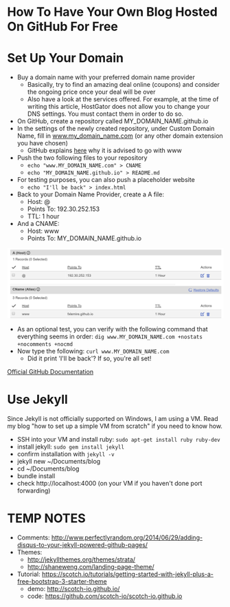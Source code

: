 How To Have Your Own Blog Hosted On GitHub For Free
===================================================

# Set Up Your Domain

* Buy a domain name with your preferred domain name provider
    * Basically, try to find an amazing deal online (coupons) and consider the ongoing price once your deal will be over
    * Also have a look at the services offered. For example, at the time of writing this article, HostGator does not allow you to change your DNS settings. You must contact them in order to do so.
* On GitHub, create a repository called MY_DOMAIN_NAME.github.io
* In the settings of the newly created repository, under Custom Domain Name, fill in www.my_domain_name.com (or any other domain extension you have chosen)
    * GitHub explains [here](https://help.github.com/articles/about-supported-custom-domains/) why it is advised to go with www
* Push the two following files to your repository
    * `echo "www.MY_DOMAIN_NAME.com" > CNAME`
    * `echo "MY_DOMAIN_NAME.github.io" > README.md`
* For testing purposes, you can also push a placeholder website
    * `echo "I'll be back" > index.html`
* Back to your Domain Name Provider, create a A file:
    * Host: @
    * Points To: 192.30.252.153
    * TTL: 1 hour
* And a CNAME:
    * Host: www
    * Points To: MY_DOMAIN_NAME.github.io

![Go Daddy DNS Settings](images/go-daddy-dns-settings.jpg)

* As an optional test, you can verify with the following command that everything seems in order: `dig www.MY_DOMAIN_NAME.com +nostats +nocomments +nocmd`
* Now type the following: `curl www.MY_DOMAIN_NAME.com`
    * Did it print 'I'll be back'? If so, you're all set!

[Official GitHub Documentation](https://help.github.com/articles/using-a-custom-domain-with-github-pages/)

# Use Jekyll

Since Jekyll is not officially supported on Windows, I am using a VM. Read my blog "how to set up a simple VM from scratch" if you need to know how.

* SSH into your VM and install ruby: `sudo apt-get install ruby ruby-dev`
* install jekyll: `sudo gem install jekyll`
* confirm installation with `jekyll -v`
* jekyll new ~/Documents/blog
* cd ~/Documents/blog
* bundle install
* check http://localhost:4000 (on your VM if you haven't done port forwarding)


# TEMP NOTES

* Comments: http://www.perfectlyrandom.org/2014/06/29/adding-disqus-to-your-jekyll-powered-github-pages/
* Themes:
    * http://jekyllthemes.org/themes/strata/
    * http://shaneweng.com/landing-page-theme/
* Tutorial: https://scotch.io/tutorials/getting-started-with-jekyll-plus-a-free-bootstrap-3-starter-theme
    * demo: http://scotch-io.github.io/
    * code: https://github.com/scotch-io/scotch-io.github.io
